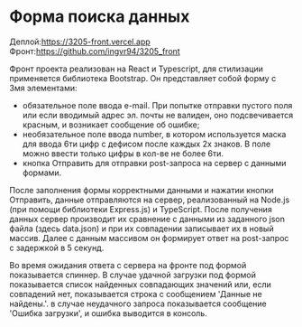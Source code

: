 # Форма поиска данных

Деплой:https://3205-front.vercel.app
Фронт:https://github.com/ingvr94/3205_front

Фронт проекта реализован на React и Typescript, для стилизации применяется библиотека Bootstrap. Он представляет собой форму с 3мя элементами: 
- обязательное поле ввода e-mail. При попытке отправки пустого поля или если вводимый адрес эл. почты не валиден, оно подсвечивается красным, и возникает сообщение об ошибке;
- необязательное поле ввода number, в котором используется маска для ввода 6ти цифр c дефисом после каждых 2х знаков. В поле можно ввести только цифры в кол-ве не более 6ти.
- кнопка Отправить для отправки post-запроса на сервер с данными формами.

После заполнения формы корректными данными и нажатии кнопки Отправить, данные отправляются на сервер, реализованный на Node.js (при помощи библиотеки Express.js) и TypeScript. После получения данных сервер производит их сравнение с данными из заданного json файла (здесь data.json) и при их совпадении записывает их в новый массив. Далее c данным массивом он формирует ответ на post-запрос с задержкой в 5 секунд.

Во время ожидания ответа с сервера на фронте под формой показывается спиннер. В случае удачной загрузки под формой показывается список найденных совпадающих значений или, если совпадений нет, показывается строка с сообщением 'Данные не найдены.'. в случае неудачного запроса показывается сообщение 'Ошибка загрузки', и ошибка выводится в консоль.


